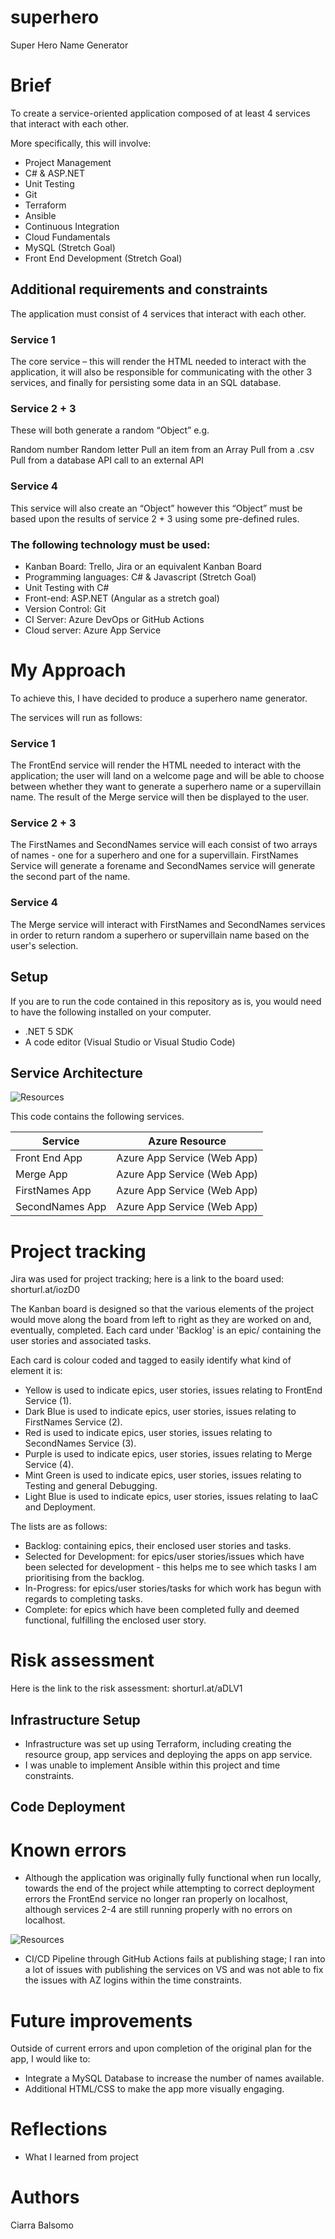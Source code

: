 # superhero
Super Hero Name Generator

# Brief
To create a service-oriented application composed of at least 4 services that interact with each other.

More specifically, this will involve:
- Project Management
- C# & ASP.NET
- Unit Testing
- Git
- Terraform
- Ansible
- Continuous Integration
- Cloud Fundamentals
- MySQL (Stretch Goal)
- Front End Development (Stretch Goal)

## Additional requirements and constraints

The application must consist of 4 services that interact with each other.

### Service 1
The core service – this will render the HTML needed to interact with the application, it will also be responsible for communicating with the other 3 services, and finally for persisting some data in an SQL database.

### Service 2 + 3
These will both generate a random “Object” e.g.

Random number
Random letter
Pull an item from an Array
Pull from a .csv
Pull from a database
API call to an external API

### Service 4
This service will also create an “Object” however this “Object” must be based upon the results of service 2 + 3 using some pre-defined rules.

### The following technology must be used:
- Kanban Board: Trello, Jira or an equivalent Kanban Board
- Programming languages: C# & Javascript (Stretch Goal)
- Unit Testing with C#
- Front-end: ASP.NET (Angular as a stretch goal)
- Version Control: Git
- CI Server: Azure DevOps or GitHub Actions
- Cloud server: Azure App Service

# My Approach

To achieve this, I have decided to produce a superhero name generator.

The services will run as follows:

### Service 1

The FrontEnd service will render the HTML needed to interact with the application; the user will land on a welcome page and will be able to choose between whether they want to generate a superhero name or a supervillain name. The result of the Merge service will then be displayed to the user.

### Service 2 + 3 

The FirstNames and SecondNames service will each consist of two arrays of names - one for a superhero and one for a supervillain. FirstNames Service will generate a forename and SecondNames service will generate the second part of the name.

### Service 4

The Merge service will interact with FirstNames and SecondNames services in order to return random a superhero or supervillain name based on the user's selection.

## Setup

If you are to run the code contained in this repository as is, you would need to have the following installed on your computer.

- .NET 5 SDK
- A code editor (Visual Studio or Visual Studio Code)

## Service Architecture

![Resources](./docs/architecture.png)

This code contains the following services.

|Service|Azure Resource
|---|---|
Front End App|Azure App Service (Web App)
Merge App |Azure App Service (Web App)
FirstNames App |Azure App Service (Web App)
SecondNames App | Azure App Service (Web App)

# Project tracking

Jira was used for project tracking; here is a link to the board used: shorturl.at/iozD0

The Kanban board is designed so that the various elements of the project would move along the board from left to right as they are worked on and, eventually, completed. Each card under 'Backlog' is an epic/ containing the user stories and associated tasks. 

Each card is colour coded and tagged to easily identify what kind of element it is:
- Yellow is used to indicate epics, user stories, issues relating to FrontEnd Service (1).
- Dark Blue is used to indicate epics, user stories, issues relating to FirstNames Service (2).
- Red is used to indicate epics, user stories, issues relating to SecondNames Service (3).
- Purple is used to indicate epics, user stories, issues relating to Merge Service (4).
- Mint Green is used to indicate epics, user stories, issues relating to Testing and general Debugging.
- Light Blue is used to indicate epics, user stories, issues relating to IaaC and Deployment.

The lists are as follows:
- Backlog: containing epics, their enclosed user stories and tasks.
- Selected for Development: for epics/user stories/issues which have been selected for development - this helps me to see which tasks I am prioritising from the backlog.
- In-Progress: for epics/user stories/tasks for which work has begun with regards to completing tasks.
- Complete: for epics which have been completed fully and deemed functional, fulfilling the enclosed user story.

# Risk assessment

Here is the link to the risk assessment: shorturl.at/aDLV1

## Infrastructure Setup

- Infrastructure was set up using Terraform, including creating the resource group, app services and deploying the apps on app service.
- I was unable to implement Ansible within this project and time constraints.

## Code Deployment

# Known errors
- Although the application was originally fully functional when run locally, towards the end of the project while attempting to correct deployment errors the FrontEnd service no longer ran properly on localhost, although services 2-4 are still running properly with no errors on localhost.

![Resources](./docs/runninglocally.jpeg)

- CI/CD Pipeline through GitHub Actions fails at publishing stage; I ran into a lot of issues with publishing the services on VS and was not able to fix the issues with AZ logins within the time constraints.

# Future improvements
Outside of current errors and upon completion of the original plan for the app, I would like to:
- Integrate a MySQL Database to increase the number of names available.
- Additional HTML/CSS to make the app more visually engaging. 

# Reflections
- What I learned from project

# Authors
Ciarra Balsomo
